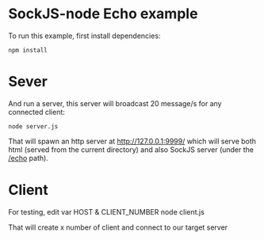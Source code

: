 SockJS-node Echo example
========================

To run this example, first install dependencies:

    npm install


Sever
========================
And run a server, this server will broadcast 20 message/s for any connected client:

    node server.js

That will spawn an http server at http://127.0.0.1:9999/ which will
serve both html (served from the current directory) and also SockJS
server (under the [/echo](http://127.0.0.1:9999/echo) path).

Client
========================
For testing, edit var HOST & CLIENT_NUMBER
    node client.js

That will create x number of client and connect to our target server

